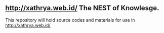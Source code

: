 http://xathrya.web.id/
The NEST of Knowlesge.
----------------------------------------

This repository will hold source codes and materials
for use in http://xathrya.web.id/
